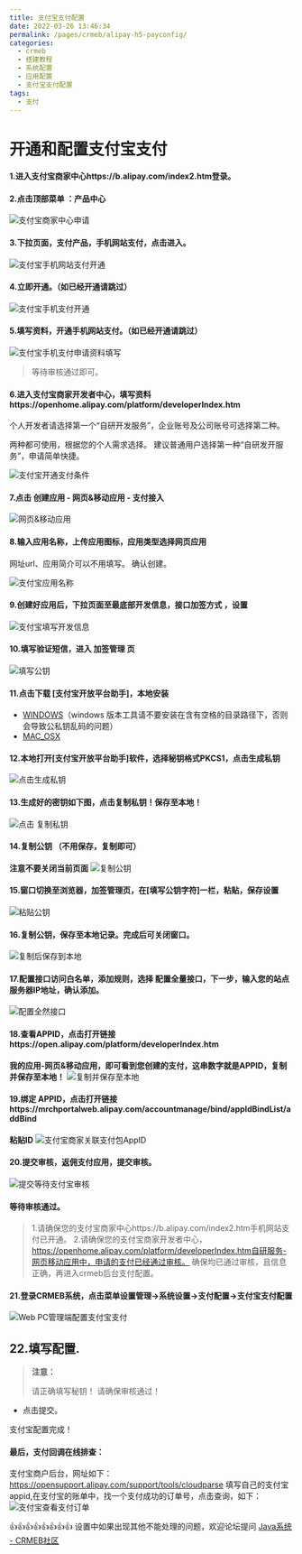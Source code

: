 ```yaml
---
title: 支付宝支付配置
date: 2022-03-26 13:46:34
permalink: /pages/crmeb/alipay-h5-payconfig/
categories:
  - crmeb
  - 搭建教程
  - 系统配置
  - 应用配置
  - 支付宝支付配置
tags:
  - 支付
---
```

# 开通和配置支付宝支付

#### 1.进入支付宝商家中心https://b.alipay.com/index2.htm登录。

#### 2.点击顶部菜单 ：产品中心

![支付宝商家中心申请](http://fastly.jsdelivr.net/gh/xbdazz/mypic/img/202203301415999.png)

#### 3.下拉页面，支付产品，手机网站支付，点击进入。

![支付宝手机网站支付开通](http://fastly.jsdelivr.net/gh/xbdazz/mypic/img/202203301541620.png)

#### 4.立即开通。（如已经开通请跳过）

![支付宝手机支付开通](http://fastly.jsdelivr.net/gh/xbdazz/mypic/img/202203301544160.png)

#### 5.填写资料，开通手机网站支付。（如已经开通请跳过）

![支付宝手机支付申请资料填写](http://fastly.jsdelivr.net/gh/xbdazz/mypic/img/202203301545791.png)

> 等待审核通过即可。

#### 6.进入支付宝商家开发者中心，填写资料https://openhome.alipay.com/platform/developerIndex.htm

个人开发者请选择第一个“自研开发服务”，企业账号及公司账号可选择第二种。

两种都可使用，根据您的个人需求选择。
建议普通用户选择第一种“自研发开服务”，申请简单快捷。

![支付宝开通支付条件](http://fastly.jsdelivr.net/gh/xbdazz/mypic/img/202203301546361.png)

#### 7.点击 创建应用 - 网页&移动应用 - 支付接入

![ 网页&移动应用 ](http://fastly.jsdelivr.net/gh/xbdazz/mypic/img/202203301548172.png)

#### 8.输入应用名称，上传应用图标，应用类型选择网页应用

网址url、应用简介可以不用填写。
确认创建。

![支付宝应用名称](http://fastly.jsdelivr.net/gh/xbdazz/mypic/img/202203301549313.png)

#### 9.创建好应用后，下拉页面至最底部开发信息，接口加签方式 ，设置

![支付宝填写开发信息](http://fastly.jsdelivr.net/gh/xbdazz/mypic/img/202203301550237.png)

#### 10.填写验证短信，进入 加签管理 页

![填写公钥](http://fastly.jsdelivr.net/gh/xbdazz/mypic/img/202203301550419.png)

#### 11.点击下载 [支付宝开放平台助手]，本地安装

- [WINDOWS](https://ideservice.alipay.com/ide/getPluginUrl.htm?clientType=assistant&platform=win&channelType=WEB)（windows 版本工具请不要安装在含有空格的目录路径下，否则会导致公私钥乱码的问题）
- [MAC_OSX](https://ideservice.alipay.com/ide/getPluginUrl.htm?clientType=assistant&platform=mac&channelType=WEB)

#### 12.本地打开[支付宝开放平台助手]软件，选择秘钥格式PKCS1，点击生成私钥

![点击生成私钥](http://fastly.jsdelivr.net/gh/xbdazz/mypic/img/202203301551139.png)

#### 13.生成好的密钥如下图，点击**复制私钥！保存至本地**！

![点击 复制私钥](http://fastly.jsdelivr.net/gh/xbdazz/mypic/img/202203301551869.png)

#### 14.复制公钥 （不用保存，复制即可）

**注意不要关闭当前页面**
![复制公钥 ](http://fastly.jsdelivr.net/gh/xbdazz/mypic/img/202203301552481.png)

#### 15.窗口切换至浏览器，加签管理页，在[填写公钥字符]一栏，粘贴，保存设置

![粘贴公钥](http://fastly.jsdelivr.net/gh/xbdazz/mypic/img/202203301553847.png)

#### 16.**复制公钥，保存至本地**记录。完成后可关闭窗口。

![复制后保存到本地](http://fastly.jsdelivr.net/gh/xbdazz/mypic/img/202203301553202.png)

#### 17.配置接口访问白名单，添加规则，选择 配置全量接口，下一步，输入您的站点服务器IP地址，确认添加。

![配置全然接口](http://fastly.jsdelivr.net/gh/xbdazz/mypic/img/202203301554596.png)

#### 18.查看APPID，点击打开链接https://open.alipay.com/platform/developerIndex.htm

**我的应用-网页&移动应用，即可看到您创建的支付，这串数字就是APPID，复制并保存至本地！**
![复制并保存至本地](http://fastly.jsdelivr.net/gh/xbdazz/mypic/img/202203301554696.png)

#### 19.绑定 APPID，点击打开链接https://mrchportalweb.alipay.com/accountmanage/bind/appIdBindList/addBind

**粘贴ID**
![支付宝商家关联支付包AppID](http://fastly.jsdelivr.net/gh/xbdazz/mypic/img/202203301736450.png)

#### 20.提交审核，返佣支付应用，提交审核。

![提交等待支付宝审核](http://fastly.jsdelivr.net/gh/xbdazz/mypic/img/202203301737955.png)

#### 等待审核通过。

> 1.请确保您的支付宝商家中心https://b.alipay.com/index2.htm手机网站支付已开通。
> 2.请确保您的支付宝商家开发者中心，https://openhome.alipay.com/platform/developerIndex.htm自研服务-网页移动应用中，申请的支付已经通过审核。
> 确保均已通过审核，且信息正确，再进入crmeb后台支付配置。

#### 21.登录CRMEB系统，点击菜单**设置管理→系统设置→支付配置→支付宝支付配置**

![Web PC管理端配置支付宝支付](http://fastly.jsdelivr.net/gh/xbdazz/mypic/img/202203301741617.png)

## 22.填写配置.

> **注意：**
>
> 请正确填写秘钥！
> 请确保审核通过！

- 点击提交。

支付宝配置完成！

#### 最后，支付回调在线排查：

支付宝商户后台，网址如下：
https://opensupport.alipay.com/support/tools/cloudparse
填写自己的支付宝appid,在支付宝的账单中，找一个支付成功的订单号，点击查询，如下：
![支付宝查看支付订单](http://fastly.jsdelivr.net/gh/xbdazz/mypic/img/202203301743976.png)

👍👍👍👍👍👍👍👍 设置中如果出现其他不能处理的问题，欢迎论坛提问 [Java系统 - CRMEB社区](https://q.crmeb.com/?categoryId=122&sequence=0)